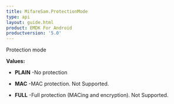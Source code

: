 ```yaml
---
title: MifareSam.ProtectionMode
type: api
layout: guide.html
product: EMDK For Android
productversion: '5.0'
---
```



Protection mode

**Values:**

* **PLAIN** -No protection

* **MAC** -MAC protection. Not Supported.

* **FULL** -Full protection (MACing and encryption). Not Supported.






